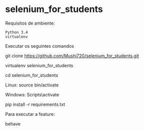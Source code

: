 # selenium_for_students

Requisitos de ambiente:

    Python 3.4
    virtualenv

Executar os seguintes comandos

git clone https://github.com/Mushi720/selenium_for_students.git

virtualenv selenium_for_students

cd selenium_for_students

Linux: source bin/activate

Windows: Scripts\activate

pip install -r requirements.txt

Para executar a feature:

behave
